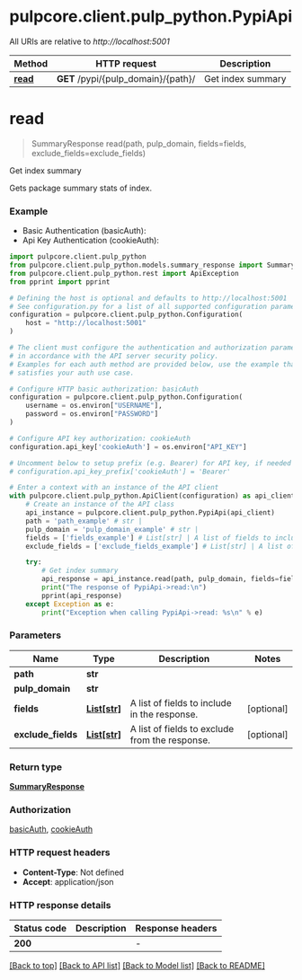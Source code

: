 # pulpcore.client.pulp_python.PypiApi

All URIs are relative to *http://localhost:5001*

Method | HTTP request | Description
------------- | ------------- | -------------
[**read**](PypiApi.md#read) | **GET** /pypi/{pulp_domain}/{path}/ | Get index summary


# **read**
> SummaryResponse read(path, pulp_domain, fields=fields, exclude_fields=exclude_fields)

Get index summary

Gets package summary stats of index.

### Example

* Basic Authentication (basicAuth):
* Api Key Authentication (cookieAuth):

```python
import pulpcore.client.pulp_python
from pulpcore.client.pulp_python.models.summary_response import SummaryResponse
from pulpcore.client.pulp_python.rest import ApiException
from pprint import pprint

# Defining the host is optional and defaults to http://localhost:5001
# See configuration.py for a list of all supported configuration parameters.
configuration = pulpcore.client.pulp_python.Configuration(
    host = "http://localhost:5001"
)

# The client must configure the authentication and authorization parameters
# in accordance with the API server security policy.
# Examples for each auth method are provided below, use the example that
# satisfies your auth use case.

# Configure HTTP basic authorization: basicAuth
configuration = pulpcore.client.pulp_python.Configuration(
    username = os.environ["USERNAME"],
    password = os.environ["PASSWORD"]
)

# Configure API key authorization: cookieAuth
configuration.api_key['cookieAuth'] = os.environ["API_KEY"]

# Uncomment below to setup prefix (e.g. Bearer) for API key, if needed
# configuration.api_key_prefix['cookieAuth'] = 'Bearer'

# Enter a context with an instance of the API client
with pulpcore.client.pulp_python.ApiClient(configuration) as api_client:
    # Create an instance of the API class
    api_instance = pulpcore.client.pulp_python.PypiApi(api_client)
    path = 'path_example' # str | 
    pulp_domain = 'pulp_domain_example' # str | 
    fields = ['fields_example'] # List[str] | A list of fields to include in the response. (optional)
    exclude_fields = ['exclude_fields_example'] # List[str] | A list of fields to exclude from the response. (optional)

    try:
        # Get index summary
        api_response = api_instance.read(path, pulp_domain, fields=fields, exclude_fields=exclude_fields)
        print("The response of PypiApi->read:\n")
        pprint(api_response)
    except Exception as e:
        print("Exception when calling PypiApi->read: %s\n" % e)
```



### Parameters


Name | Type | Description  | Notes
------------- | ------------- | ------------- | -------------
 **path** | **str**|  | 
 **pulp_domain** | **str**|  | 
 **fields** | [**List[str]**](str.md)| A list of fields to include in the response. | [optional] 
 **exclude_fields** | [**List[str]**](str.md)| A list of fields to exclude from the response. | [optional] 

### Return type

[**SummaryResponse**](SummaryResponse.md)

### Authorization

[basicAuth](../README.md#basicAuth), [cookieAuth](../README.md#cookieAuth)

### HTTP request headers

 - **Content-Type**: Not defined
 - **Accept**: application/json

### HTTP response details

| Status code | Description | Response headers |
|-------------|-------------|------------------|
**200** |  |  -  |

[[Back to top]](#) [[Back to API list]](../README.md#documentation-for-api-endpoints) [[Back to Model list]](../README.md#documentation-for-models) [[Back to README]](../README.md)

